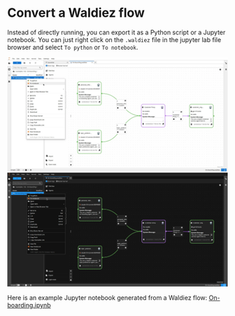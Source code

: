 # Convert a Waldiez flow

Instead of directly running, you can export it as a Python script or a Jupyter notebook. You can just right click on the `.waldiez` file in the jupyter lab file browser and select `To python` or `To notebook`.

![Converting a Waldiez flow](../static/images/light/convert.webp#only-light)
![Converting a Waldiez flow](../static/images/dark/convert.webp#only-dark)

Here is an example Jupyter notebook generated from a Waldiez flow: [On-boarding.ipynb](../static/On-boarding.ipynb)
